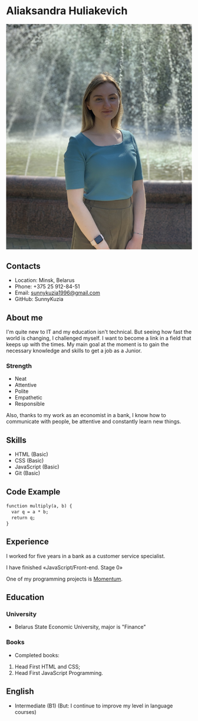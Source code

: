 # Aliaksandra Huliakevich

![Alt-photo](assets/img/avatar.jpg)

## Contacts

* Location: Minsk, Belarus
* Phone: +375 25 912-84-51
* Email: sunnykuzia1996@gmail.com
* GitHub: SunnyKuzia

## About me

I'm quite new to IT and my education isn't technical. But seeing how fast the world is changing, I challenged myself. I want to become a link in a field that keeps up with the times. My main goal at the moment is to gain the necessary knowledge and skills to get a job as a Junior.

### Strength

* Neat
* Attentive
* Polite
* Empathetic
* Responsible

Also, thanks to my work as an economist in a bank, I know how to communicate with people, be attentive and constantly learn new things.

## Skills

* HTML (Basic)
* CSS (Basic)
* JavaScript (Basic)
* Git (Basic)

## Code Example

```
function multiply(a, b) {
  var q = a * b;
  return q;
}
```

## Experience

I worked for five years in a bank as a customer service specialist.

I have finished «JavaScript/Front-end. Stage 0»

One of my programming projects is [Momentum](https://rolling-scopes-school.github.io/sunnykuzia-JSFEPRESCHOOL2022Q2/momentum/).

## Education

### University

* Belarus State Economic University, major is "Finance"

### Books

* Completed books:

1. Head First HTML and CSS;
2. Head First JavaScript Programming.

## English

* Intermediate (B1)
(But: I continue to improve my level in language courses)